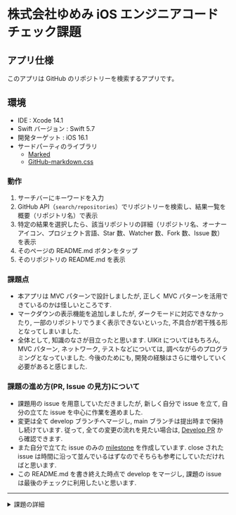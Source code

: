 # 株式会社ゆめみ iOS エンジニアコードチェック課題

## アプリ仕様

このアプリは GitHub のリポジトリーを検索するアプリです。

## 環境

- IDE : Xcode 14.1
- Swift バージョン : Swift 5.7
- 開発ターゲット : iOS 16.1
- サードパーティのライブラリ
    - [Marked](https://github.com/markedjs/marked)
    - [GitHub-markdown.css](https://github.com/sindresorhus/github-markdown-css)

### 動作

1. サーチバーにキーワードを入力
2. GitHub API（`search/repositories`）でリポジトリーを検索し、結果一覧を概要（リポジトリ名）で表示
3. 特定の結果を選択したら、該当リポジトリの詳細（リポジトリ名、オーナーアイコン、プロジェクト言語、Star 数、Watcher 数、Fork 数、Issue 数）を表示
4. そのページの README.md ボタンをタップ
5. そのリポジトリの README.md を表示

### 課題点

- 本アプリは MVC パターンで設計しましたが, 正しく MVC パターンを活用できているのかは怪しいところです. 
- マークダウンの表示機能を追加しましたが, ダークモードに対応できなかったり, 一部のリポジトリでうまく表示できないといった, 不具合が若干残る形となってしまいました. 
- 全体として, 知識のなさが目立ったと思います. UIKit についてはもちろん, MVC パターン, ネットワーク, テストなどについては, 調べながらのプログラミングとなっていました. 今後のためにも, 開発の経験はさらに増やしていく必要があると感じました.

### 課題の進め方(PR, Issue の見方)について

- 課題用の issue を用意していただきましたが, 新しく自分で issue を立て, 自分の立てた issue を中心に作業を進めました.
- 変更は全て develop ブランチへマージし, main ブランチは提出時まで保持し続けています. 従って, 全ての変更の流れを見たい場合は, [Develop PR](https://github.com/rrbox/ios-engineer-codecheck/pull/17) から確認できます.
- また自分で立てた issue のみの [milestone](https://github.com/rrbox/ios-engineer-codecheck/milestone/2) を作成しています. close された issue は時間に沿って並んでいるはずなのでそちらも参考にしていただければと思います.
- この README.md を書き終えた時点で develop をマージし, 課題の issue は最後のチェックに利用したいと思います.

---

<details><summary>課題の詳細</summary>

## 概要

本プロジェクトは株式会社ゆめみ（以下弊社）が、弊社に iOS エンジニアを希望する方に出す課題のベースプロジェクトです。本課題が与えられた方は、下記の概要を詳しく読んだ上で課題を取り組んでください。

## アプリ仕様

本アプリは GitHub のリポジトリーを検索するアプリです。

![動作イメージ](README_Images/app.gif)

### 環境

- IDE：基本最新の安定版（本概要更新時点では Xcode 13.0）
- Swift：基本最新の安定版（本概要更新時点では Swift 5.5）
- 開発ターゲット：基本最新の安定版（本概要更新時点では iOS 15.0）
- サードパーティーライブラリーの利用：オープンソースのものに限り制限しない

### 動作

1. 何かしらのキーワードを入力
2. GitHub API（`search/repositories`）でリポジトリーを検索し、結果一覧を概要（リポジトリ名）で表示
3. 特定の結果を選択したら、該当リポジトリの詳細（リポジトリ名、オーナーアイコン、プロジェクト言語、Star 数、Watcher 数、Fork 数、Issue 数）を表示

## 課題取り組み方法

Issues を確認した上、本プロジェクトを [**Duplicate** してください](https://help.github.com/en/github/creating-cloning-and-archiving-repositories/duplicating-a-repository)（Fork しないようにしてください。必要ならプライベートリポジトリーにしても大丈夫です）。今後のコミットは全てご自身のリポジトリーで行ってください。

コードチェックの課題 Issue は全て [`課題`](https://github.com/yumemi/ios-engineer-codecheck/milestone/1) Milestone がついており、難易度に応じて Label が [`初級`](https://github.com/yumemi/ios-engineer-codecheck/issues?q=is%3Aopen+is%3Aissue+label%3A初級+milestone%3A課題)、[`中級`](https://github.com/yumemi/ios-engineer-codecheck/issues?q=is%3Aopen+is%3Aissue+label%3A中級+milestone%3A課題+) と [`ボーナス`](https://github.com/yumemi/ios-engineer-codecheck/issues?q=is%3Aopen+is%3Aissue+label%3Aボーナス+milestone%3A課題+) に分けられています。課題の必須／選択は下記の表とします：

|   | 初級 | 中級 | ボーナス
|--:|:--:|:--:|:--:|
| 新卒／未経験者 | 必須 | 選択 | 選択 |
| 中途／経験者 | 必須 | 必須 | 選択 |


課題 Issueをご自身のリポジトリーにコピーするGitHub Actionsをご用意しております。  
[こちらのWorkflow](./.github/workflows/copy-issues.yml)を[手動でトリガーする](https://docs.github.com/ja/actions/managing-workflow-runs/manually-running-a-workflow)ことでコピーできますのでご活用下さい。

課題が完成したら、リポジトリーのアドレスを教えてください。

## 参考記事

提出された課題の評価ポイントに関しては、[こちらの記事](https://qiita.com/lovee/items/d76c68341ec3e7beb611)に詳しく書かれてありますので、ぜひご覧ください。
ライブラリの利用に関しては [こちらの記事](https://qiita.com/ykws/items/b951a2e24ca85013e722)も参照ください。

</details>